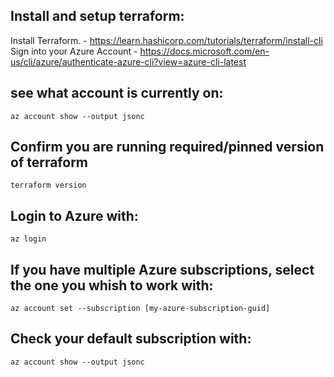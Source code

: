 ## Install and setup terraform: 
Install Terraform. - https://learn.hashicorp.com/tutorials/terraform/install-cli  
Sign into your Azure Account - https://docs.microsoft.com/en-us/cli/azure/authenticate-azure-cli?view=azure-cli-latest

## see what account is currently on:

`az account show --output jsonc`

## Confirm you are running required/pinned version of terraform

`terraform version`

## Login to Azure with:

`az login`

## If you have multiple Azure subscriptions, select the one you whish to work with:

`az account set --subscription [my-azure-subscription-guid]`

## Check your default subscription with:

`az account show --output jsonc`
